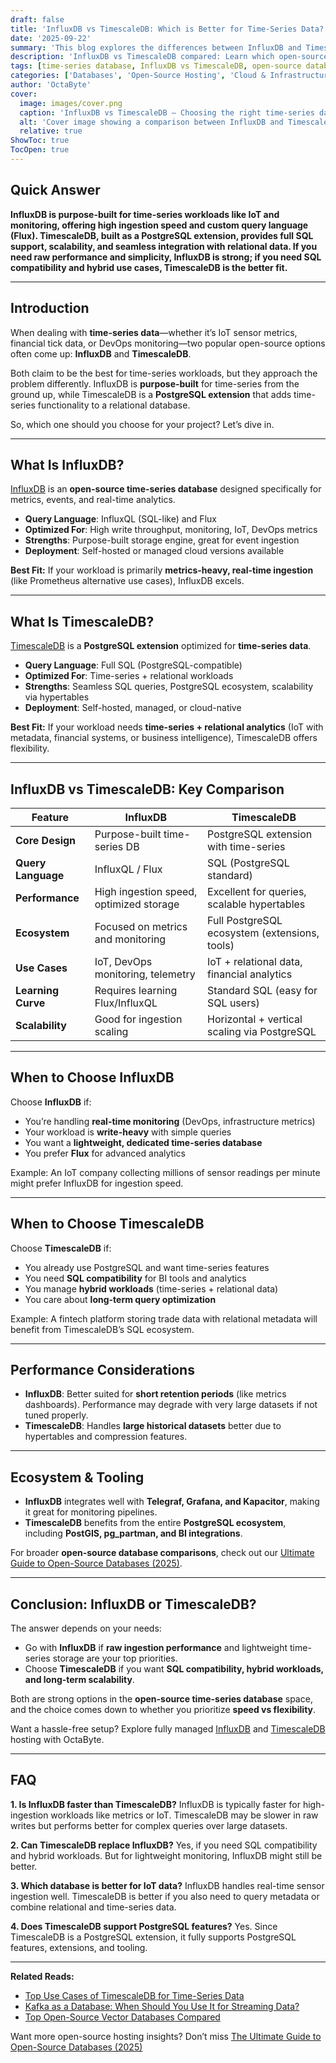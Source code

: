 ```yaml
---
draft: false
title: 'InfluxDB vs TimescaleDB: Which is Better for Time-Series Data?'
date: '2025-09-22'
summary: 'This blog explores the differences between InfluxDB and TimescaleDB, two leading open-source time-series databases. InfluxDB is purpose-built for high-ingestion, real-time workloads like IoT and monitoring, offering speed and simplicity through InfluxQL and Flux. TimescaleDB, built as a PostgreSQL extension, combines time-series performance with full SQL support, making it ideal for hybrid workloads that mix relational and time-series data. The takeaway: choose InfluxDB if you need raw ingestion speed, or TimescaleDB if you want SQL compatibility, long-term scalability, and integration with relational ecosystems.'
description: 'InfluxDB vs TimescaleDB compared: Learn which open-source time-series database is better for IoT, monitoring, and analytics. SQL vs Flux, performance, and use cases explained.'
tags: [time-series database, InfluxDB vs TimescaleDB, open-source databases, IoT data storage, real-time analytics]
categories: ['Databases', 'Open-Source Hosting', 'Cloud & Infrastructure']
author: 'OctaByte'
cover:
  image: images/cover.png
  caption: 'InfluxDB vs TimescaleDB – Choosing the right time-series database for your data needs.'
  alt: 'Cover image showing a comparison between InfluxDB and TimescaleDB with their logos and the text “Which is better for time-series data?” on a dark background.'
  relative: true
ShowToc: true
TocOpen: true
---
```


## Quick Answer

**InfluxDB is purpose-built for time-series workloads like IoT and monitoring, offering high ingestion speed and custom query language (Flux). TimescaleDB, built as a PostgreSQL extension, provides full SQL support, scalability, and seamless integration with relational data. If you need raw performance and simplicity, InfluxDB is strong; if you need SQL compatibility and hybrid use cases, TimescaleDB is the better fit.**

---

## Introduction

When dealing with **time-series data**—whether it’s IoT sensor metrics, financial tick data, or DevOps monitoring—two popular open-source options often come up: **InfluxDB** and **TimescaleDB**.

Both claim to be the best for time-series workloads, but they approach the problem differently. InfluxDB is **purpose-built** for time-series from the ground up, while TimescaleDB is a **PostgreSQL extension** that adds time-series functionality to a relational database.

So, which one should you choose for your project? Let’s dive in.

---

## What Is InfluxDB?

[InfluxDB](https://octabyte.io/fully-managed-open-source-services/databases/specialized-databases/influxdb) is an **open-source time-series database** designed specifically for metrics, events, and real-time analytics.

* **Query Language**: InfluxQL (SQL-like) and Flux
* **Optimized For**: High write throughput, monitoring, IoT, DevOps metrics
* **Strengths**: Purpose-built storage engine, great for event ingestion
* **Deployment**: Self-hosted or managed cloud versions available

**Best Fit:** If your workload is primarily **metrics-heavy, real-time ingestion** (like Prometheus alternative use cases), InfluxDB excels.

---

## What Is TimescaleDB?

[TimescaleDB](https://octabyte.io/fully-managed-open-source-services/databases/relational-databases/timescaledb) is a **PostgreSQL extension** optimized for **time-series data**.

* **Query Language**: Full SQL (PostgreSQL-compatible)
* **Optimized For**: Time-series + relational workloads
* **Strengths**: Seamless SQL queries, PostgreSQL ecosystem, scalability via hypertables
* **Deployment**: Self-hosted, managed, or cloud-native

**Best Fit:** If your workload needs **time-series + relational analytics** (IoT with metadata, financial systems, or business intelligence), TimescaleDB offers flexibility.

---

## InfluxDB vs TimescaleDB: Key Comparison

| Feature            | InfluxDB                                | TimescaleDB                                   |
| ------------------ | --------------------------------------- | --------------------------------------------- |
| **Core Design**    | Purpose-built time-series DB            | PostgreSQL extension with time-series         |
| **Query Language** | InfluxQL / Flux                         | SQL (PostgreSQL standard)                     |
| **Performance**    | High ingestion speed, optimized storage | Excellent for queries, scalable hypertables   |
| **Ecosystem**      | Focused on metrics and monitoring       | Full PostgreSQL ecosystem (extensions, tools) |
| **Use Cases**      | IoT, DevOps monitoring, telemetry       | IoT + relational data, financial analytics    |
| **Learning Curve** | Requires learning Flux/InfluxQL         | Standard SQL (easy for SQL users)             |
| **Scalability**    | Good for ingestion scaling              | Horizontal + vertical scaling via PostgreSQL  |

---

## When to Choose InfluxDB

Choose **InfluxDB** if:

* You’re handling **real-time monitoring** (DevOps, infrastructure metrics)
* Your workload is **write-heavy** with simple queries
* You want a **lightweight, dedicated time-series database**
* You prefer **Flux** for advanced analytics

Example: An IoT company collecting millions of sensor readings per minute might prefer InfluxDB for ingestion speed.

---

## When to Choose TimescaleDB

Choose **TimescaleDB** if:

* You already use PostgreSQL and want time-series features
* You need **SQL compatibility** for BI tools and analytics
* You manage **hybrid workloads** (time-series + relational data)
* You care about **long-term query optimization**

Example: A fintech platform storing trade data with relational metadata will benefit from TimescaleDB’s SQL ecosystem.

---

## Performance Considerations

* **InfluxDB**: Better suited for **short retention periods** (like metrics dashboards). Performance may degrade with very large datasets if not tuned properly.
* **TimescaleDB**: Handles **large historical datasets** better due to hypertables and compression features.

---

## Ecosystem & Tooling

* **InfluxDB** integrates well with **Telegraf, Grafana, and Kapacitor**, making it great for monitoring pipelines.
* **TimescaleDB** benefits from the entire **PostgreSQL ecosystem**, including **PostGIS, pg\_partman, and BI integrations**.

For broader **open-source database comparisons**, check out our [Ultimate Guide to Open-Source Databases (2025)](/topics/open-source-databases/ultimate-guide-2025/).

---

## Conclusion: InfluxDB or TimescaleDB?

The answer depends on your needs:

* Go with **InfluxDB** if **raw ingestion performance** and lightweight time-series storage are your top priorities.
* Choose **TimescaleDB** if you want **SQL compatibility, hybrid workloads, and long-term scalability**.

Both are strong options in the **open-source time-series database** space, and the choice comes down to whether you prioritize **speed vs flexibility**.

Want a hassle-free setup? Explore fully managed [InfluxDB](https://octabyte.io/fully-managed-open-source-services/databases/specialized-databases/influxdb) and [TimescaleDB](https://octabyte.io/fully-managed-open-source-services/databases/relational-databases/timescaledb) hosting with OctaByte.

---

## FAQ

**1. Is InfluxDB faster than TimescaleDB?**
InfluxDB is typically faster for high-ingestion workloads like metrics or IoT. TimescaleDB may be slower in raw writes but performs better for complex queries over large datasets.

**2. Can TimescaleDB replace InfluxDB?**
Yes, if you need SQL compatibility and hybrid workloads. But for lightweight monitoring, InfluxDB might still be better.

**3. Which database is better for IoT data?**
InfluxDB handles real-time sensor ingestion well. TimescaleDB is better if you also need to query metadata or combine relational and time-series data.

**4. Does TimescaleDB support PostgreSQL features?**
Yes. Since TimescaleDB is a PostgreSQL extension, it fully supports PostgreSQL features, extensions, and tooling.

---

**Related Reads:**

* [Top Use Cases of TimescaleDB for Time-Series Data](/topics/open-source-databases/timescaledb-time-series-use-cases/)
* [Kafka as a Database: When Should You Use It for Streaming Data?](/topics/open-source-databases/kafka-as-database-streaming/)
* [Top Open-Source Vector Databases Compared](/topics/open-source-databases/vector-databases-comparison/)

Want more open-source hosting insights? Don’t miss [The Ultimate Guide to Open-Source Databases (2025)](/topics/open-source-databases/ultimate-guide-2025/)

